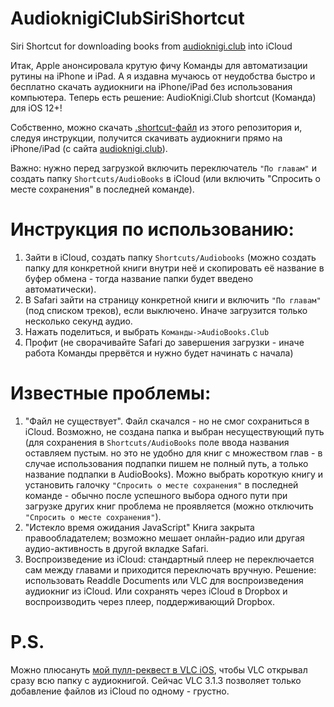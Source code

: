 # AudioknigiClubSiriShortcut
Siri Shortcut for downloading books from [audioknigi.club](https://audioknigi.club) into iCloud

Итак, Apple анонсировала крутую фичу Команды для автоматизации рутины на iPhone и iPad.
А я издавна мучаюсь от неудобства быстро и бесплатно скачать аудиокниги на iPhone/iPad без использования компьютера.
Теперь есть решение: AudioKnigi.Club shortcut (Команда) для iOS 12+!

Собственно, можно скачать [.shortcut-файл](https://github.com/Akhrameev/AudioknigiClubSiriShortcut/raw/master/AudioKnigi.Club.shortcut) из этого репозитория и, следуя инструкции, получится скачивать аудиокниги прямо на iPhone/iPad (с сайта [audioknigi.club](https://audioknigi.club)).

Важно: нужно перед загрузкой включить переключатель `"По главам"` и создать папку `Shortcuts/AudioBooks` в iCloud (или включить "Спросить о месте сохранения" в последней команде).


# Инструкция по использованию:
1. Зайти в iCloud, создать папку `Shortcuts/Audiobooks` (можно создать папку для конкретной книги внутри неё и скопировать её название в буфер обмена - тогда название папки будет введено автоматически).
2. В Safari зайти на страницу конкретной книги и включить `"По главам"` (под списком треков), если выключено. Иначе загрузится только несколько секунд аудио.
3. Нажать поделиться, и выбрать `Команды->AudioBooks.Club`
4. Профит (не сворачивайте Safari до завершения загрузки - иначе работа Команды прервётся и нужно будет начинать с начала)

# Известные проблемы: 
1. "Файл не существует". Файл скачался - но не смог сохраниться в iCloud. Возможно, не создана папка и выбран несуществующий путь (для сохранения в `Shortcuts/AudioBooks` поле ввода названия оставляем пустым. но это не удобно для книг с множеством глав - в случае использования подпапки пишем не полный путь, а только название подпапки в AudioBooks).
Можно выбрать короткую книгу и установить галочку `"Спросить о месте сохранения"` в последней команде - обычно после успешного выбора одного пути при загрузке других книг проблема не проявляется (можно отключить `"Спросить о месте сохранения"`).
2. "Истекло время ожидания JavaScript"
Книга закрыта правообладателем; возможно мешает онлайн-радио или другая аудио-активность в другой вкладке Safari.
3. Воспроизведение из iCloud: стандартный плеер не переключается сам между главами и приходится переключать вручную. Решение: использовать Readdle Documents или VLC для воспроизведения аудиокниг из iCloud. Или сохранять через iCloud в Dropbox и воспроизводить через плеер, поддерживающий Dropbox.
# P.S. 
Можно плюсануть [мой пулл-реквест в VLC iOS](https://github.com/videolan/vlc-ios/pull/160), чтобы VLC открывал сразу всю папку с аудиокнигой. Сейчас VLC 3.1.3 позволяет только добавление файлов из iCloud по одному - грустно.
